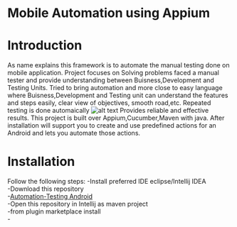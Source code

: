 # Mobile Automation using Appium

# Introduction
As name explains this framework is to automate the manual testing done on mobile application.
Project focuses on Solving problems faced a manual tester and provide understanding between Buisness,Development and Testing Units.
Tried to bring automation and more close to easy language where Buisness,Development and Testing unit can understand the features and steps easily, clear view of objectives, smooth road,etc.
Repeated testing is done automaically
![alt text](https://github.com/[username]/[reponame]/blob/[branch]/testrepeat.jpg?raw=true)
Provides reliable and effective results.
This project is built over Appium,Cucumber,Maven with java.
After installation will support you to create and use predefined actions for an Android and lets you automate those actions. 


# Installation

Follow the following steps:
	-Install preferred IDE eclipse/Intellij IDEA <br />
	-Download this repository <br />
	                -[Automation-Testing Android](https://github.com/nitindoodhiya/Automation-Testing/archive/master.zip)<br />
	-Open this repository in Intellij as maven project <br />
        -from plugin marketplace install <br />
        -
        
